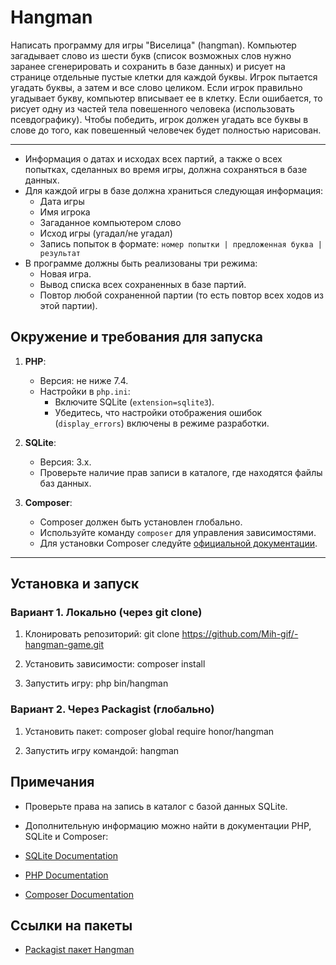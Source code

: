 # Hangman
Написать программу для игры "Виселица" (hangman). Компьютер загадывает слово из шести букв (список возможных слов нужно заранее сгенерировать и сохранить в базе данных) и рисует на странице отдельные пустые клетки для каждой буквы. Игрок пытается угадать буквы, а затем и все слово целиком. Если игрок правильно угадывает букву, компьютер вписывает ее в клетку. Если ошибается, то рисует одну из частей тела повешенного человека (использовать псевдографику). Чтобы победить, игрок должен угадать все буквы в слове до того, как повешенный человечек будет полностью нарисован.

* * *

* Информация о датах и исходах всех партий, а также о всех попытках, сделанных во время игры, должна сохраняться в базе данных.
* Для каждой игры в базе должна храниться следующая информация:
    * Дата игры
    * Имя игрока
    * Загаданное компьютером слово
    * Исход игры (угадал/не угадал)
    * Запись попыток в формате: 
      `номер попытки | предложенная буква | результат`
* В программе должны быть реализованы три режима:
    * Новая игра.
    * Вывод списка всех сохраненных в базе партий.
    * Повтор любой сохраненной партии (то есть повтор всех ходов из этой партии).


## Окружение и требования для запуска

1. **PHP**:
   - Версия: не ниже 7.4.
   - Настройки в `php.ini`:
     - Включите SQLite (`extension=sqlite3`).
     - Убедитесь, что настройки отображения ошибок (`display_errors`) включены в режиме разработки.

2. **SQLite**:
   - Версия: 3.x.
   - Проверьте наличие прав записи в каталоге, где находятся файлы баз данных.

3. **Composer**:
   - Composer должен быть установлен глобально.
   - Используйте команду `composer` для управления зависимостями.
   - Для установки Composer следуйте [официальной документации](https://getcomposer.org/doc/00-intro.md).

---

## Установка и запуск
### Вариант 1. Локально (через git clone)

1. Клонировать репозиторий: git clone https://github.com/Mih-gif/-hangman-game.git

2. Установить зависимости: composer install

3. Запустить игру: php bin/hangman

### Вариант 2. Через Packagist (глобально)

1. Установить пакет: composer global require honor/hangman

2. Запустить игру командой: hangman

## Примечания

- Проверьте права на запись в каталог с базой данных SQLite.

- Дополнительную информацию можно найти в документации PHP, SQLite и Composer:

- [SQLite Documentation](https://www.sqlite.org/docs.html)
- [PHP Documentation](https://www.php.net/docs.php)
- [Composer Documentation](https://getcomposer.org/doc/) 

## Ссылки на пакеты
- [Packagist пакет Hangman](https://packagist.org/packages/honor/hangman)
